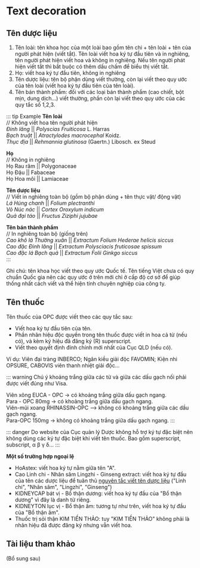 # Text decoration
## Tên dược liệu

1. Tên loài: tên khoa học của một loài bao gồm tên chi + tên loài + tên của người phát hiện (viết tắt). Tên loài viết hoa ký tự đầu tiên và in nghiêng, tên người phát hiện viết hoa và không in nghiêng. Nếu tên người phát hiện viết tắt thì bắt buộc có thêm dấu chấm để biểu thị viết tắt.
2. Họ: viết hoa ký tự đầu tiên, không in nghiêng
3. Tên dược liệu: tên bộ phận dùng viết thường, còn lại viết theo quy ước của tên loài (viết hoa ký tự đầu tiên của tên loài).
4. Tên bán thành phẩm: đối với các loại bán thành phẩm (cao chiết, bột mịn, dung dịch...) viết thường, phần còn lại viết theo quy ước của các quy tắc số 1,2,3.

::: tip Example
**Tên loài**  
	// Không viết hoa tên người phát hiện  
	*Đinh lăng* || *Polyscias Fruiticosa* L. Harras  
	*Bạch truật* || *Atractylodes macrocephal* Koidz.  
	*Thục địa* || *Rehmannia glutinosa* (Gaertn.) Libosch. ex Steud

**Họ**  
	// Không in nghiêng  
	Họ Rau răm || Polygonaceae  
	Họ Đậu || Fabaceae  
	Họ Hoa môi || Lamiaceae  

**Tên dược liệu**  
	// Viết in nghiêng toàn bộ (gồm bộ phận dùng + tên thực vật/ động vật)  
	*Lá Húng chanh* || *Folium plectranthi*  
	*Vỏ Núc nác* || *Cortex Oroxylum indicum*  
	*Quả đại táo* || *Fructus Ziziphi jujubae*

**Tên bán thành phẩm**  
	// In nghiêng toàn bộ (giống trên)  
	*Cao khô lá Thường xuân* || *Extractum Folium Hederae helicis siccus*  
	*Cao đặc Đinh lăng* || *Extractum Polysciacis fruticosae spissum*  
	*Cao đặc lá Bạch quả* || *Extractum Folii Ginkgo siccus*  
:::

Ghi chú: tên khoa học viết theo quy ước Quốc tế. Tên tiếng Việt chưa có quy chuẩn Quốc gia nên các quy ước ở trên mới chỉ ở cấp độ cơ sở để giúp thống nhất cách viết và thể hiện tính chuyên nghiệp của công ty.

## Tên thuốc
Tên thuốc của OPC được viết theo các quy tắc sau:
* Viết hoa ký tự đầu tiên của tên.
* Phần nhãn hiệu độc quyền trong tên thuốc được viết in hoa cả từ (nếu có), và kèm ký hiệu đã đăng ký (R) superscript.
* Viết theo quyết định đính chính mới nhất của Cục QLD (nếu có).

Ví dụ: Viên đại tràng INBERCO; Ngân kiều giải độc FAVOMIN; Kiện nhi OPSURE, CABOVIS viên thanh nhiệt giải độc...

::: warning
Chú ý khoảng trắng giữa các từ và giữa các dấu gạch nối phải được viết đúng như Visa.

Viên xông EUCA - OPC -> có khoảng trắng giữa dấu gạch ngang.  
Para - OPC 80mg -> có khoảng trắng giữa dấu gạch ngang.  
Viên-mũi xoang RHINASSIN-OPC --> không có khoảng trắng giữa các dầu gạch ngang.  
Para-OPC 150mg -> không có khoảng trắng giữa dấu gạch ngang.
:::

::: danger
Do website của Cục quản lý Dược không hỗ trợ ký tự đặc biệt nên không dùng các ký tự đặc biệt khi viết tên thuốc. Bao gồm superscript, subscript, α β γ δ...
:::

**Một số trường hợp ngoại lệ**
* HoAstex: viết hoa ký tự nằm giữa tên "A".
* Cao Linh chi - Nhân sâm Lingzhi - Ginseng extract: viết hoa ký tự đầu của tên các dược liệu để tuân thủ [nguyên tắc viết tên dược liệu](#ten-duoc-lieu) ("Linh chi", "Nhân sâm", "Lingzhi", "Ginseng")
* KIDNEYCAP bát vị - Bổ thận dương: viết hoa ký tự đầu của "Bổ thận dương" vì đây là danh từ riêng.
* KIDNEYTON lục vị - Bổ thận âm: tương tự như trên, viết hoa ký tự đầu của "Bổ thận âm".
* Thuốc trị sỏi thận KIM TIỀN THẢO: tuy "KIM TIỀN THẢO" không phải là nhãn hiệu đã được đăng ký nhưng vẫn viết hoa.



## Tài liệu tham khảo
(Bổ sung sau)